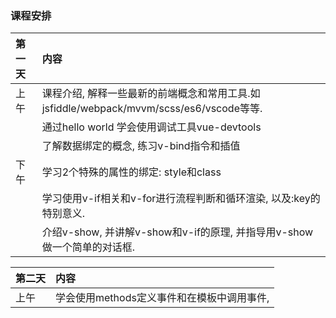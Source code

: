 ### 课程安排

| **第一天** | **内容** |
| :--- | :--- |
| 上午 | 课程介绍, 解释一些最新的前端概念和常用工具.如jsfiddle/webpack/mvvm/scss/es6/vscode等等. |
|  | 通过hello world 学会使用调试工具vue-devtools |
|  | 了解数据绑定的概念, 练习v-bind指令和插值 |
| 下午 | 学习2个特殊的属性的绑定: style和class |
|  | 学习使用v-if相关和v-for进行流程判断和循环渲染, 以及:key的特别意义. |
|  | 介绍v-show, 并讲解v-show和v-if的原理, 并指导用v-show做一个简单的对话框. |

| **第二天** | 内容 |
| :--- | :--- |
| 上午 | 学会使用methods定义事件和在模板中调用事件, |



